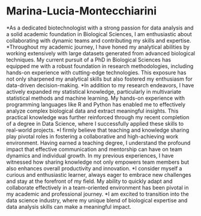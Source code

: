 # Marina-Lucia-Montecchiarini
*As a dedicated biotechnologist with a strong passion for data analysis and a solid academic foundation in Biological Sciences, I am enthusiastic about collaborating with dynamic teams and contributing my skills and expertise.
*Throughout my academic journey, I have honed my analytical abilities by working extensively with large datasets generated from advanced biological techniques. My current pursuit of a PhD in Biological Sciences has equipped me with a robust foundation in research methodologies, including hands-on experience with cutting-edge technologies. This exposure has not only sharpened my analytical skills but also fostered my enthusiasm for data-driven decision-making.
*In addition to my research endeavors, I have actively expanded my statistical knowledge, particularly in multivariate statistical methods and machine learning. My hands-on experience with programming languages like R and Python has enabled me to effectively analyze complex biological data and extract meaningful insights. This practical knowledge was further reinforced through my recent completion of a degree in Data Science, where I successfully applied these skills to real-world projects.
*I firmly believe that teaching and knowledge sharing play pivotal roles in fostering a collaborative and high-achieving work environment. Having earned a teaching degree, I understand the profound impact that effective communication and mentorship can have on team dynamics and individual growth. In my previous experiences, I have witnessed how sharing knowledge not only empowers team members but also enhances overall productivity and innovation.
*I consider myself a curious and enthusiastic learner, always eager to embrace new challenges and stay at the forefront of my field. My ability to quickly adapt and collaborate effectively in a team-oriented environment has been pivotal in my academic and professional journey.
*I am excited to transition into the data science industry, where my unique blend of biological expertise and data analysis skills can make a meaningful impact.
